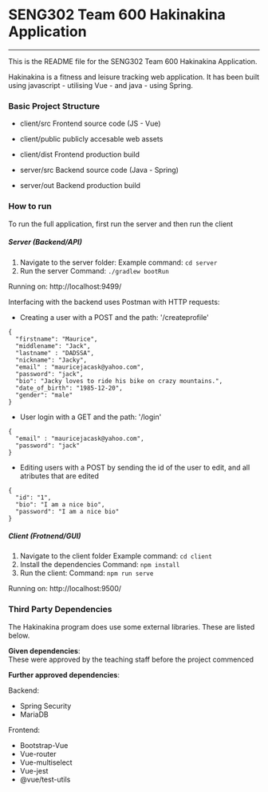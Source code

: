 # SENG302 Team 600 Hakinakina Application
-----
This is the README file for the SENG302 Team 600 Hakinakina Application.

Hakinakina is a fitness and leisure tracking web application.
It has been built using javascript - utilising Vue - and java - using Spring.

### Basic Project Structure
- client/src Frontend source code (JS - Vue)
- client/public publicly accesable web assets
- client/dist Frontend production build

- server/src Backend source code (Java - Spring)
- server/out Backend production build

### How to run
To run the full application, first run the server and then run the client
##### Server (Backend/API)
1. Navigate to the server folder: 
Example command: `cd server`
2. Run the server
Command: `./gradlew bootRun`

Running on: http://localhost:9499/

Interfacing with the backend uses Postman with HTTP requests:
- Creating a user with a POST and the path: '/createprofile'
```
{
  "firstname": "Maurice",
  "middlename": "Jack",
  "lastname" : "DADSSA",
  "nickname": "Jacky",
  "email" : "mauricejacask@yahoo.com",
  "password": "jack",
  "bio": "Jacky loves to ride his bike on crazy mountains.",
  "date_of_birth": "1985-12-20",
  "gender": "male"
}
```
- User login with a GET and the path: '/login'
```
{
  "email" : "mauricejacask@yahoo.com",
  "password": "jack"
}
```
- Editing users with a POST by sending the id of the user to edit, and all atributes that are edited
```
{
  "id": "1",
  "bio": "I am a nice bio",
  "password": "I am a nice bio"
}
```

##### Client (Frotnend/GUI)
1. Navigate to the client folder
Example command: `cd client`
2. Install the dependencies
Command: `npm install`
3. Run the client:
Command: `npm run serve`

Running on: http://localhost:9500/

### Third Party Dependencies
The Hakinakina program does use some external libraries. These are listed below.

**Given dependencies**:  
These were approved by the teaching staff before the project commenced

**Further approved dependencies**:

Backend:
- Spring Security
- MariaDB

Frontend:
- Bootstrap-Vue
- Vue-router
- Vue-multiselect
- Vue-jest
- @vue/test-utils
